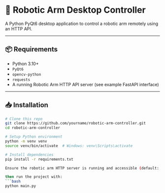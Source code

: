 # 🦾 Robotic Arm Desktop Controller

A Python PyQt6 desktop application to control a robotic arm remotely using an HTTP API.

---

## 📦 Requirements

- Python 3.10+
- `PyQt6`
- `opencv-python`
- `requests`
- A running Robotic Arm HTTP API server (see example FastAPI interface)

---

## 📥 Installation

```bash
# Clone this repo
git clone https://github.com/yourname/robotic-arm-controller.git
cd robotic-arm-controller

# Setup Python environment
python -m venv venv
source venv/bin/activate  # Windows: venv\Scripts\activate

# Install dependencies
pip install -r requirements.txt

Ensure the robotic arm HTTP server is running and accessible (default: http://127.0.0.1:8000)

then run the project with:
```bash
python main.py
```